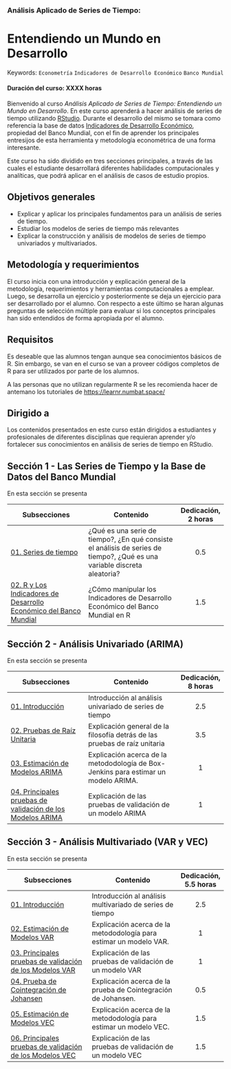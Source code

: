 ### Análisis Aplicado de Series de Tiempo: 
# Entendiendo un Mundo en Desarrollo
Keywords: `Econometría` `Indicadores de Desarrollo Económico` `Banco Mundial`
#### Duración del curso: XXXX horas
Bienvenido al curso _Análisis Aplicado de Series de Tiempo: Entendiendo un Mundo en Desarrollo_. En este curso aprenderá a hacer análisis de series de tiempo utilizando [RStudio](https://posit.co/download/rstudio-desktop/). Durante el desarrollo del mismo se tomara como referencia la base de datos [Indicadores de Desarrollo Económico](https://databank.bancomundial.org/reports.aspx?source=world-development-indicators), propiedad del Banco Mundial, con el fin de aprender los principales entresijos de esta herramienta y metodología econométrica de una forma interesante.

Este curso ha sido dividido en tres secciones principales, a través de las cuales el estudiante desarrollará diferentes habilidades computacionales y analíticas, que podrá aplicar en el análisis de casos de estudio propios.

## Objetivos generales

* Explicar y aplicar los principales fundamentos para un análisis de series de tiempo.
* Estudiar los modelos de series de tiempo más relevantes
* Explicar la construcción y análisis de modelos de series de tiempo univariados y multivariados.

## Metodología y requerimientos

El curso inicia con una introducción y explicación general de la metodología, requerimientos y herramientas computacionales a emplear. Luego, se desarrolla un ejercicio y posteriormente se deja un ejercicio para ser desarrollado por el alumno. Con respecto a este último se haran algunas preguntas de selección múltiple para evaluar si los conceptos principales han sido entendidos de forma apropiada por el alumno.

## Requisitos
Es deseable que las alumnos tengan aunque sea conocimientos básicos de R. Sin embargo, se van en el curso se van a proveer códigos completos de R para ser utilizados por parte de los alumnos.

A las personas que no utilizan regularmente R se les recomienda hacer de antemano los tutoriales de https://learnr.numbat.space/

## Dirigido a

Los contenidos presentados en este curso están dirigidos a estudiantes y profesionales de diferentes disciplinas que requieran aprender y/o fortalecer sus conocimientos en análisis de series de tiempo en RStudio.

## Sección 1 - Las Series de Tiempo y la Base de Datos del Banco Mundial

En esta sección se presenta 

| Subsecciones                                                                                            | Contenido                                                                                                                | Dedicación,<br> 2 horas   | 
|---------------------------------------------------------------------------------------------------------|--------------------------------------------------------------------------------------------------------------------------|:-------------------------:|
| [01. Series de tiempo](Seccion01/Seccion01_01/Readme.md)                                                |¿Qué es una serie de tiempo?, ¿En qué consiste el análisis de series de tiempo?, ¿Qué es una variable discreta aleatoria? |             0.5           | 
| [02. R y Los Indicadores de Desarrollo Económico del Banco Mundial](Seccion01/Seccion01_02/README.md)   |¿Cómo manipular los Indicadores de Desarrollo Económico del Banco Mundial en R                                            |             1.5           | 

## Sección 2 - Análisis Univariado (ARIMA)

En esta sección se presenta 

| Subsecciones                                                                                        | Contenido                                                                                                      | Dedicación,<br> 8 horas   | 
|-----------------------------------------------------------------------------------------------------|----------------------------------------------------------------------------------------------------------------|:-------------------------:|
| [01. Introducción](Seccion01/Seccion01_01/README.md)                                                | Introducción al análisis univariado de series de tiempo                                                        |             2.5           | 
| [02. Pruebas de Raíz Unitaria](Seccion01/Seccion02_01/README.md)                                    | Explicación general de la filosofía detrás de las pruebas de raíz unitaria                                     |             3.5           | 
| [03. Estimación de Modelos ARIMA](Section01/Requirement)                                            | Explicación acerca de la metododología de Box-Jenkins para estimar un modelo ARIMA.                            |              1            | 
| [04. Principales pruebas de validación de los Modelos ARIMA](Section01/CaseStudy)                   | Explicación de las pruebas de validación de un modelo ARIMA                                                    |              1            | 


## Sección 3 - Análisis Multivariado (VAR y VEC)

En esta sección se presenta 

| Subsecciones                                                                                        | Contenido                                                                                                      | Dedicación,<br> 5.5 horas | 
|-----------------------------------------------------------------------------------------------------|----------------------------------------------------------------------------------------------------------------|:-------------------------:|
| [01. Introducción](Seccion01/Seccion01_01)                                                          | Introducción al análisis multivariado de series de tiempo                                                      |             2.5           | 
| [02. Estimación de Modelos VAR](Section01/Requirement)                                              | Explicación acerca de la metododología para estimar un modelo VAR.                                             |              1            | 
| [03. Principales pruebas de validación de los Modelos VAR](Section01/CaseStudy)                     | Explicación de las pruebas de validación de un modelo VAR                                                      |              1            | 
| [04. Prueba de Cointegración de Johansen](Section01/Requirement)                                    | Explicación acerca de la prueba de Cointegración de Johansen.                                                  |             0.5           | 
| [05. Estimación de Modelos VEC](Section01/Requirement)                                              | Explicación acerca de la metododología para estimar un modelo VEC.                                             |             1.5           | 
| [06. Principales pruebas de validación de los Modelos VEC](Section01/CaseStudy)                     | Explicación de las pruebas de validación de un modelo VEC                                                      |             1.5           | 
